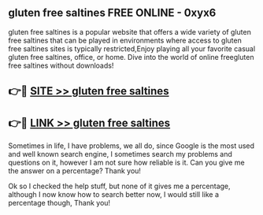 ## gluten free saltines FREE ONLINE - 0xyx6

gluten free saltines is a popular website that offers a wide variety of gluten free saltines that can be played in environments where access to gluten free saltines sites is typically restricted,Enjoy playing all your favorite casual gluten free saltines, office, or home. Dive into the world of online freegluten free saltines without downloads!

## 👉🔴 [SITE >> gluten free saltines](http://news.freeplayer.one?title=gluten_free_saltines&ref=FRRE)

## 👉🔴 [LINK >> gluten free saltines](http://news.freeplayer.one?title=gluten_free_saltines&ref=FREE)

Sometimes in life, I have problems, we all do, since Google is the most used and well known search engine, I sometimes search my problems and questions on it, however I am not sure how reliable is it. Can you give me the answer on a percentage? Thank you!

Ok so I checked the help stuff, but none of it gives me a percentage, although I now know how to search better now, I would still like a percentage though, Thank you!